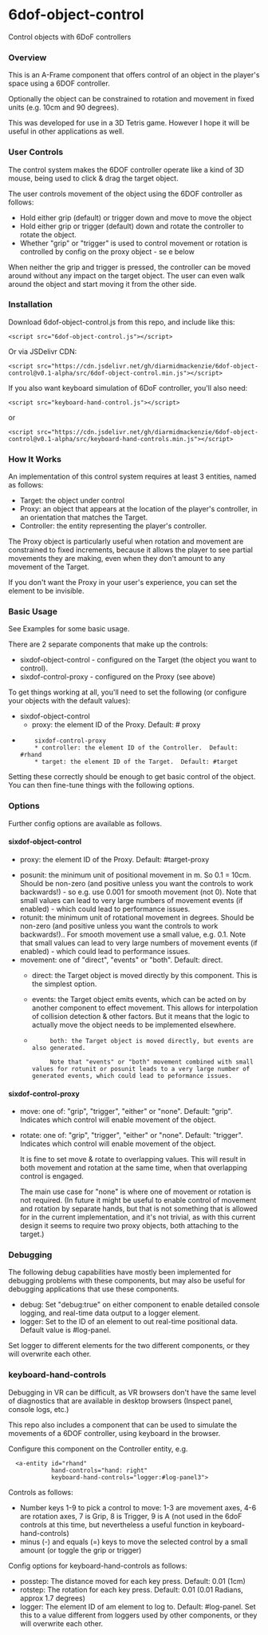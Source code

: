 # 6dof-object-control
 Control objects with 6DoF controllers



### Overview

This is an A-Frame component that offers control of an object in the player's space using a 6DOF controller.

Optionally the object can be constrained to rotation and movement in fixed units (e.g. 10cm and 90 degrees).

This was developed for use in a 3D Tetris game.  However I hope it will be useful in other applications as well.



### User Controls

The control system makes the 6DOF controller operate like a kind of 3D mouse, being used to click & drag the target object.

The user controls movement of the object using the 6DOF controller as follows:

- Hold either grip (default) or trigger down and move to move the object
- Hold either grip or trigger (default) down and rotate the controller to rotate the object.
- Whether "grip" or "trigger" is used to control movement or rotation is controlled by config on the proxy object - se e below

When neither the grip and trigger is pressed, the controller can be moved around without any impact on the target object.  The user can even walk around the object and start moving it from the other side.



### Installation

Download 6dof-object-control.js from this repo, and include like this:

```
<script src="6dof-object-control.js"></script>
```

Or via JSDelivr CDN:

```
<script src="https://cdn.jsdelivr.net/gh/diarmidmackenzie/6dof-object-control@v0.1-alpha/src/6dof-object-control.min.js"></script>
```



If you also want keyboard simulation of 6DoF controller, you'll also need:

```
<script src="keyboard-hand-control.js"></script>
```

or

```
<script src="https://cdn.jsdelivr.net/gh/diarmidmackenzie/6dof-object-control@v0.1-alpha/src/keyboard-hand-controls.min.js"></script>
```



### How It Works

An implementation of this control system requires at least 3 entities, named as follows:

- Target: the object under control
- Proxy: an object that appears at the location of the player's controller, in an orientation that matches the Target.
- Controller: the entity representing the player's controller.

The Proxy object is particularly useful when rotation and movement are constrained to fixed increments, because it allows the player to see partial movements they are making, even when they don't amount to any movement of the Target.

If you don't want the Proxy in your user's experience, you can set the element to be invisible.



### Basic Usage 

See Examples for some basic usage.

There are 2 separate components that make up the controls:

- sixdof-object-control - configured on the Target (the object you want to control).
- sixdof-control-proxy - configured on the Proxy (see above)

To get things working at all, you'll need to set the following (or configure your objects with the default values):

- sixdof-object-control
  -  proxy: the element ID of the Proxy.  Default: #	proxy

*         sixdof-control-proxy
          * controller: the element ID of the Controller.  Default: #rhand
          * target: the element ID of the Target.  Default: #target

Setting these correctly should be enough to get basic control of the object.  You can then fine-tune things with the following options.



### Options

Further config options are available as follows.

#### sixdof-object-control

-  proxy: the element ID of the Proxy.  Default: #target-proxy

* posunit: the minimum unit of positional movement in m.  So 0.1 = 10cm.  Should be non-zero (and positive unless you want the controls to work backwards!) - so e.g. use 0.001 for smooth movement (not 0).  Note that small values can lead to very large numbers of movement events (if enabled) - which could lead to performance issues.
* rotunit: the minimum unit of rotational movement in degrees.  Should be non-zero (and positive unless you want the controls to work backwards!).. For smooth movement use a small value, e.g. 0.1.  Note that small values can lead to very large numbers of movement events (if enabled) - which could lead to performance issues.
* movement: one of "direct", "events" or "both".  Default: direct.
  * direct: the Target object is moved directly by this component.  This is the simplest option.

  * events: the Target object emits events, which can be acted on by another component to effect movement.  This allows for interpolation of collision detection & other factors.  But it means that the logic to actually move the object needs to be implemented elsewhere.

  *          both: the Target object is moved directly, but events are also generated.
             
             Note that "events" or "both" movement combined with small values for rotunit or posunit leads to a very large number of generated events, which could lead to peformance issues.
             
             

#### sixdof-control-proxy

- move: one of: "grip", "trigger", "either" or "none".  Default: "grip".  Indicates which control will enable movement of the object.

- rotate: one of: "grip", "trigger", "either" or "none".  Default: "trigger".  Indicates which control will enable movement of the object.

  It is fine to set move & rotate to overlapping values.  This will result in both movement and rotation at the same time, when that overlapping control is engaged.
  
  The main use case for "none" is where one of movement or rotation is not required.  (In future it might be useful to enable control of movement and rotation by separate hands, but that is not something that is allowed for in the current implementation, and it's not trivial, as with this current design it seems to require two proxy objects, both attaching to the target.)

### Debugging

The following debug capabilities have mostly been implemented for debugging problems with these components, but may also be useful for debugging applications that use these components.

- debug: Set "debug:true" on either component to enable detailed console logging, and real-time data output to a logger element.
- logger: Set to the ID of an <a-text> element to out real-time positional data.  Default value is #log-panel.

Set logger to different elements for the two different components, or they will overwrite each other.



### keyboard-hand-controls

Debugging in VR can be difficult, as VR browsers don't have the same level of diagnostics that are available in desktop browsers (Inspect panel, console logs, etc.)

This repo also includes a component that can be used to simulate the movements of a 6DOF controller, using keyboard in the browser.

Configure this component on the Controller entity, e.g.

      <a-entity id="rhand"
                hand-controls="hand: right"
                keyboard-hand-controls="logger:#log-panel3">
Controls as follows:

- Number keys 1-9 to pick a control to move: 1-3  are movement axes, 4-6 are rotation axes, 7 is Grip, 8 is Trigger, 9 is A (not used in the 6doF controls at this time, but nevertheless a useful function in keyboard-hand-controls)
- minus (-) and equals (=) keys to move the selected control by a small amount (or toggle the grip or trigger)

Config options for keyboard-hand-controls as follows:

- posstep: The distance moved for each key press.  Default: 0.01 (1cm)
- rotstep: The rotation for each key press.  Default: 0.01 (0.01 Radians, approx 1.7 degrees)
- logger: The element ID of am <a-text> element to log to.  Default: #log-panel.  Set this to a value different from loggers used by other components, or they will overwrite each other.

